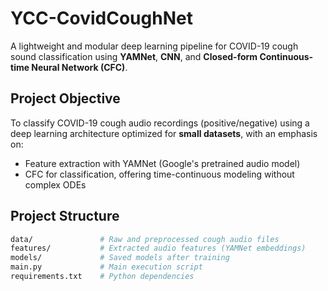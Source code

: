 # YCC-CovidCoughNet

A lightweight and modular deep learning pipeline for COVID-19 cough sound classification using **YAMNet**, **CNN**, and **Closed-form Continuous-time Neural Network (CFC)**.

## Project Objective

To classify COVID-19 cough audio recordings (positive/negative) using a deep learning architecture optimized for **small datasets**, with an emphasis on:
- Feature extraction with YAMNet (Google's pretrained audio model)
- CFC for classification, offering time-continuous modeling without complex ODEs

## Project Structure

```bash
data/               # Raw and preprocessed cough audio files
features/           # Extracted audio features (YAMNet embeddings)
models/             # Saved models after training
main.py             # Main execution script
requirements.txt    # Python dependencies
